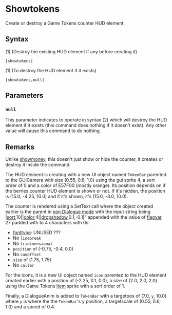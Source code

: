 # Showtokens

Create or destroy a Game Tokens counter HUD element.

## Syntax

(1) (Destroy the existing HUD element if any before creating it)

````
|showtokens|
````

(1) (To destroy the HUD element if it exists)

````
|showtokens,null|
````

## Parameters

### `null`

This parameter indicates to operate in syntax (2) which will destroy the HUD element if it exists (this command does nothing if it doesn't exist). Any other value will cause this command to do nothing.

## Remarks

Unlike [showmoney](Showmoney.md), this doesn't just show or hide the counter, it creates or destroy it inside the command.

The HUD element is creating with a new UI object named `TokenBar` parented to the GUICamera with size (0.55, 0.6, 1.0) using the gui sprite 4, a sort order of 0 and a color of E57F00 (mostly orange). Its position depends on if the berries counter HUD element is shown or not. If it's hidden, the position is (15.0, -4.25, 10.0) and if it's shown, it's (15.0, -3.0, 10.0).

The counter is rendered using a SetText call where the object created earlier is the parent in [non Dialogue mode](../Dialogue%20mode.md#non-dialogue-mode) with the input string being |[sort](Sort.md),10||[color](Color.md),4||[dropshadow](Dropshadow.md),0.1,-0.1|" appended with the value of [flagvar](../../Flags%20arrays/flagvar.md) 27 padded with to 4 characters with 0s:

* [fonttype](../Notable%20states.md#Notable%20states.md#fonttype): UNUSED ???
* No `linebreak`
* No `tridimensional`
* `position` of (-0.75, -0.4, 0.0)
* No `camoffset`
* `size` of (1.75, 1.75)
* No `caller`

For the icons, it is a new UI object named `icon` parented to the HUD element created earlier with a position of (-2.25, 0.1, 0.0), a size of (2.0, 2.0, 2.0) using the Game Tokens [Item](../../Enums%20and%20IDs/Items.md) sprite with a sort order of 1.

Finally, a DialogueAnim is added to `TokenBar` with a targetpos of (7.0, `y`, 10.0) where `y` is where the the `TokenBar`'s y position, a targetscale of (0.55, 0.6, 1.0) and a speed of 0.4.
